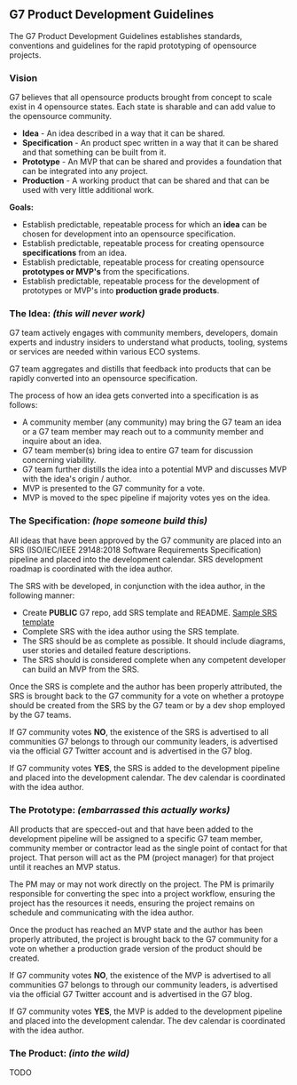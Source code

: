 ## G7 Product Development Guidelines
The G7 Product Development Guidelines establishes standards, conventions and guidelines for the rapid prototyping of opensource projects.

### Vision
G7 believes that all opensource products brought from concept to scale exist in 4 opensource states. Each state is sharable and can add value to the opensource community.
* **Idea** - An idea described in a way that it can be shared.
* **Specification** - An product spec written in a way that it can be shared and that something can be built from it.
* **Prototype** - An MVP that can be shared and provides a foundation that can be integrated into any project.
* **Production** - A working product that can be shared and that can be used with very little additional work.

**Goals:**
* Establish predictable, repeatable process for which an **idea** can be chosen for development into an opensource specification.
* Establish predictable, repeatable process for creating opensource **specifications** from an idea.
* Establish predictable, repeatable process for creating opensource **prototypes or MVP's** from the specifications.
* Establish predictable, repeatable process for the development of prototypes or MVP's into **production grade products**.

### The Idea: _(this will never work)_
G7 team actively engages with community members, developers, domain experts and industry insiders to understand what products, tooling, systems or services are needed within various ECO systems.

G7 team aggregates and distills that feedback into products that can be rapidly converted into an opensource specification.

The process of how an idea gets converted into a specification is as follows:
* A community member (any community) may bring the G7 team an idea or a G7 team member may reach out to a community member and inquire about an idea.
* G7 team member(s) bring idea to entire G7 team for discussion concerning viability.
* G7 team further distills the idea into a potential MVP and discusses MVP with the idea's origin / author.
* MVP is presented to the G7 community for a vote.
* MVP is moved to the spec pipeline if majority votes yes on the idea.

### The Specification: _(hope someone build this)_
All ideas that have been approved by the G7 community are placed into an SRS (ISO/IEC/IEEE 29148:2018 Software Requirements Specification) pipeline and placed into the development calendar. SRS development roadmap is coordinated with the idea author.

The SRS with be developed, in conjunction with the idea author, in the following manner:
* Create **PUBLIC** G7 repo, add SRS template and README. [Sample SRS template](asdasd)
* Complete SRS with the idea author using the SRS template.
* The SRS should be as complete as possible. It should include diagrams, user stories and detailed feature descriptions.
* The SRS should is considered complete when any competent developer can build an MVP from the SRS.

Once the SRS is complete and the author has been properly attributed, the SRS is brought back to the G7 community for a vote on whether a protoype should be created from the SRS by the G7 team or by a dev shop employed by the G7 teams.

If G7 community votes **NO**, the existence of the SRS is advertised to all communities G7 belongs to through our community leaders, is advertised via the official G7 Twitter account and is advertised in the G7 blog.  

If G7 community votes **YES**, the SRS is added to the development pipeline and placed into the development calendar. The dev calendar is coordinated with the idea author.
### The Prototype: _(embarrassed this actually works)_
All products that are specced-out and that have been added to the development pipeline will be assigned to a specific G7 team member, community member or contractor lead as the single point of contact for that project. That person will act as the PM (project manager) for that project until it reaches an MVP status.

The PM may or may not work directly on the project. The PM is primarily responsible for converting the spec into a project workflow, ensuring the project has the resources it needs, ensuring the project remains on schedule and communicating with the idea author.

Once the product has reached an MVP state and the author has been properly attributed, the project is brought back to the G7 community for a vote on whether a production grade version of the product should be created.

If G7 community votes **NO**, the existence of the MVP is advertised to all communities G7 belongs to through our community leaders, is advertised via the official G7 Twitter account and is advertised in the G7 blog.  

If G7 community votes **YES**, the MVP is added to the development pipeline and placed into the development calendar. The dev calendar is coordinated with the idea author.

### The Product: _(into the wild)_

TODO

